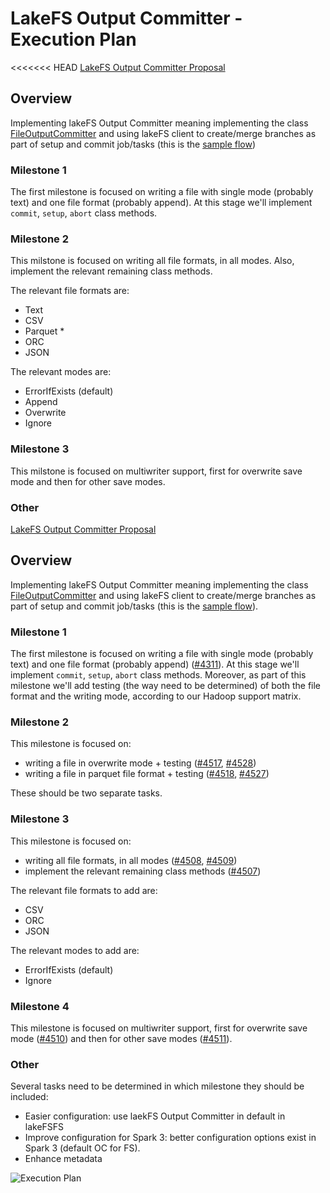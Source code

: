 # LakeFS Output Committer - Execution Plan
<<<<<<< HEAD
[LakeFS Output Committer Proposal](https://github.com/treeverse/lakeFS/blob/master/design/open/spark-outputcommitter/committer.md)

## Overview
Implementing lakeFS Output Committer meaning implementing the class [FileOutputCommitter](https://hadoop.apache.org/docs/stable/api/org/apache/hadoop/mapreduce/lib/output/FileOutputCommitter.html) and using lakeFS client to create/merge branches as part of setup and commit job/tasks (this is the [sample flow](https://github.com/treeverse/lakeFS/blob/master/design/open/spark-outputcommitter/committer.md#sample-flow))

### Milestone 1
The first milestone is focused on writing a file with single mode (probably text) and one file format (probably append).
At this stage we'll implement `commit`, `setup`, `abort` class methods.

### Milestone 2
This milstone is focused on writing all file formats, in all modes. Also, implement the relevant remaining class methods.

The relevant file formats are:
* Text
* CSV
* Parquet *
* ORC
* JSON

The relevant modes are:
* ErrorIfExists (default)
* Append
* Overwrite
* Ignore

### Milestone 3
This milstone is focused on multiwriter support, first for overwrite save mode and then for other save modes.

### Other

[LakeFS Output Committer Proposal](https://github.com/treeverse/lakeFS/blob/master/design/open/spark-outputcommitter/committer.md)

## Overview

Implementing lakeFS Output Committer meaning implementing the class [FileOutputCommitter](https://hadoop.apache.org/docs/stable/api/org/apache/hadoop/mapreduce/lib/output/FileOutputCommitter.html) and using lakeFS client to create/merge branches as part of setup and commit job/tasks (this is the [sample flow](https://github.com/treeverse/lakeFS/blob/master/design/open/spark-outputcommitter/committer.md#sample-flow)).

### Milestone 1

The first milestone is focused on writing a file with single mode (probably text) and one file format (probably append) ([#4311](https://github.com/treeverse/lakeFS/issues/4311)).
At this stage we'll implement `commit`, `setup`, `abort` class methods.
Moreover, as part of this milestone we'll add testing (the way need to be determined) of both the file format and the writing mode, according to our Hadoop support matrix.

### Milestone 2

This milestone is focused on:
 - writing a file in overwrite mode + testing ([#4517](https://github.com/treeverse/lakeFS/issues/4517), [#4528](https://github.com/treeverse/lakeFS/issues/4528))
 - writing a file in parquet file format + testing ([#4518](https://github.com/treeverse/lakeFS/issues/4518), [#4527](https://github.com/treeverse/lakeFS/issues/4527))

These should be two separate tasks.

### Milestone 3

This milestone is focused on:
- writing all file formats, in all modes ([#4508](https://github.com/treeverse/lakeFS/issues/4508), [#4509](https://github.com/treeverse/lakeFS/issues/4509))
- implement the relevant remaining class methods ([#4507](https://github.com/treeverse/lakeFS/issues/4507))

The relevant file formats to add are:
* CSV
* ORC
* JSON

The relevant modes to add are:
* ErrorIfExists (default)
* Ignore

### Milestone 4

This milestone is focused on multiwriter support, first for overwrite save mode ([#4510](https://github.com/treeverse/lakeFS/issues/4510)) and then for other save modes ([#4511](https://github.com/treeverse/lakeFS/issues/4511)).

### Other

Several tasks need to be determined in which milestone they should be included:
* Easier configuration: use laekFS Output Committer in default in lakeFSFS
* Improve configuration for Spark 3: better configuration options exist in Spark 3 (default OC for FS).
* Enhance metadata

![Execution Plan](diagrams/lakeFS-OC-execution-plan.png)


